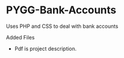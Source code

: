 # PYGG-Bank-Accounts
Uses PHP and CSS to deal with bank accounts


Added Files
- Pdf is project description.
